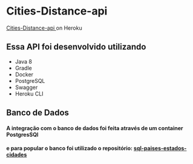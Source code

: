 # Cities-Distance-api

[Cities-Distance-api ](https://secure-lowlands-46276.herokuapp.com/webjars/swagger-ui/index.html?configUrl=/v3/api-docs/swagger-config#/) on Heroku

## Essa API foi desenvolvido utilizando

* Java 8
* Gradle
* Docker
* PostgreSQL
* Swagger
* Heroku CLI

## Banco de Dados

#### A integração com o banco de dados foi feita através de um container PostgresSQl
#### e para popular o banco foi utilizado o repositório: [sql-paises-estados-cidades](https://github.com/chinnonsantos/sql-paises-estados-cidades)
